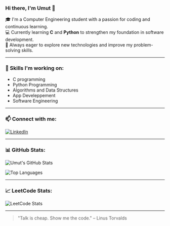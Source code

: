 ### Hi there, I'm Umut 👋

🎓 I'm a Computer Engineering student with a passion for coding and continuous learning.  
💻 Currently learning **C** and **Python** to strengthen my foundation in software development.  
🌱 Always eager to explore new technologies and improve my problem-solving skills.

---

### 🧠 Skills I'm working on:
- C programming
- Python Programming
- Algorithms and Data Structures
- App Develeppement
- Software Engineering

---

### 📫 Connect with me:
[![LinkedIn](https://img.shields.io/badge/LinkedIn-blue?style=flat&logo=linkedin)](https://www.linkedin.com/in/umut-ali-arslan-1b2b94313/)

---

### 📊 GitHub Stats:
![Umut's GitHub Stats](https://github-readme-stats.vercel.app/api?username=umutaa&show_icons=true&theme=tokyonight)

![Top Languages](https://github-readme-stats.vercel.app/api/top-langs/?username=umutAA&layout=compact&theme=tokyonight)

---

### 📈 LeetCode Stats:
![LeetCode Stats](https://leetcard.jacoblin.cool/umutce?theme=dark&font=Montserrat&ext=heatmap)

---

> "Talk is cheap. Show me the code." – Linus Torvalds

